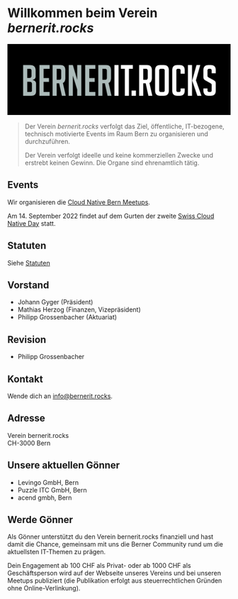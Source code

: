 # Willkommen beim Verein *bernerit.rocks*

![bernerit.rocks](bernerit.rocks.png)

> Der Verein *bernerit.rocks* verfolgt das Ziel, öffentliche, IT-bezogene, technisch motivierte Events im Raum Bern zu organisieren und durchzuführen.
>
> Der Verein verfolgt ideelle und keine kommerziellen Zwecke und erstrebt keinen
Gewinn. Die Organe sind ehrenamtlich tätig.

## Events

Wir organisieren die [Cloud Native Bern Meetups](https://www.meetup.com/cloudnativebern/).

Am 14. September 2022 findet auf dem Gurten der zweite [Swiss Cloud Native Day](https://cloudnativeday.ch) statt.

## Statuten

Siehe [Statuten](statuten.md)

## Vorstand

* Johann Gyger (Präsident)
* Mathias Herzog (Finanzen, Vizepräsident)
* Philipp Grossenbacher (Aktuariat)

## Revision

* Philipp Grossenbacher

## Kontakt

Wende dich an [info@bernerit.rocks](mailto:info@bernerit.rocks).

## Adresse

Verein bernerit.rocks  
CH-3000 Bern

## Unsere aktuellen Gönner

* Levingo GmbH, Bern
* Puzzle ITC GmbH, Bern
* acend gmbh, Bern

## Werde Gönner

Als Gönner unterstützt du den Verein bernerit.rocks finanziell und hast damit die Chance, gemeinsam mit uns die Berner Community rund um die aktuellsten IT-Themen zu prägen.

Dein Engagement ab 100 CHF als Privat- oder ab 1000 CHF als Geschäftsperson wird auf der Webseite unseres Vereins und bei unseren Meetups publiziert (die Publikation erfolgt aus steuerrechtlichen Gründen ohne Online-Verlinkung).

